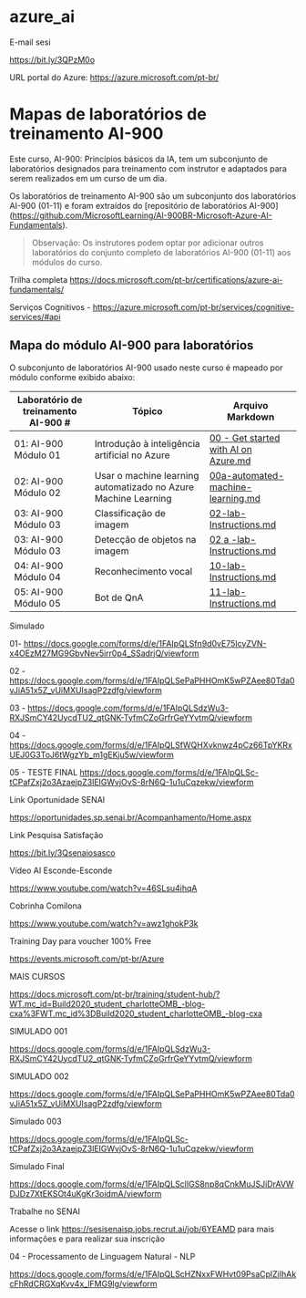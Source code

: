 # azure_ai

E-mail sesi  

https://bit.ly/3QPzM0o


URL portal do Azure: https://azure.microsoft.com/pt-br/


# Mapas de laboratórios de treinamento AI-900

Este curso, AI-900: Princípios básicos da IA, tem um subconjunto de laboratórios designados para treinamento com instrutor e adaptados para serem realizados em um curso de um dia.

Os laboratórios de treinamento AI-900 são um subconjunto dos laboratórios AI-900 (01-11) e foram extraídos do [repositório de laboratórios AI-900]
(https://github.com/MicrosoftLearning/AI-900BR-Microsoft-Azure-AI-Fundamentals).

> Observação: Os instrutores podem optar por adicionar outros laboratórios do conjunto completo de laboratórios AI-900 (01-11) aos módulos do curso.

Trilha completa
https://docs.microsoft.com/pt-br/certifications/azure-ai-fundamentals/

Serviços Cognitivos - 
https://azure.microsoft.com/pt-br/services/cognitive-services/#api

## Mapa do módulo AI-900 para laboratórios

O subconjunto de laboratórios AI-900 usado neste curso é mapeado por módulo conforme exibido abaixo: 

| Laboratório de treinamento AI-900 # | Tópico | Arquivo Markdown |
| --- | --- | --- |
| 01: AI-900 Módulo 01 | Introdução à inteligência artificial no Azure | [00 - Get started with AI on Azure.md](https://docs.microsoft.com/pt-br/learn/modules/get-started-ai-fundamentals/) |
| 02: AI-900 Módulo 02 | Usar o machine learning automatizado no Azure Machine Learning | [00a-automated-machine-learning.md](https://docs.microsoft.com/learn/modules/use-automated-machine-learning/) |
| 03: AI-900 Módulo 03 | Classificação de imagem  | [02-lab-Instructions.md](https://docs.microsoft.com/pt-br/learn/modules/classify-images-custom-vision/) |
| 03: AI-900 Módulo 03 | Detecção de objetos na imagem  | [02 a -lab-Instructions.md](https://docs.microsoft.com/pt-br/learn/modules/detect-objects-images-custom-vision/) |
| 04: AI-900 Módulo 04 | Reconhecimento vocal | [10-lab-Instructions.md](https://docs.microsoft.com/pt-br/learn/modules/recognize-synthesize-speech/) |
| 05: AI-900 Módulo 05 | Bot de QnA | [11-lab-Instructions.md](https://docs.microsoft.com/pt-br/learn/modules/build-faq-chatbot-qna-maker-azure-bot-service/) |

Simulado

01- https://docs.google.com/forms/d/e/1FAIpQLSfn9d0vE75IcyZVN-x4OEzM27MG9GbvNev5irr0p4_SSadrjQ/viewform

02 -  https://docs.google.com/forms/d/e/1FAIpQLSePaPHHOmK5wPZAee80Tda0vJiA51x5Z_vUiMXUIsagP2zdfg/viewform

03 - https://docs.google.com/forms/d/e/1FAIpQLSdzWu3-RXJSmCY42UycdTU2_qtGNK-TyfmCZoGrfrGeYYvtmQ/viewform

04 - https://docs.google.com/forms/d/e/1FAIpQLSfWQHXvknwz4pCz66TpYKRxUEJ0G3ToJ6tWgzYb_m1gEKju5w/viewform

05 - TESTE FINAL   https://docs.google.com/forms/d/e/1FAIpQLSc-tCPafZxj2o3AzaejpZ3lEIGWvjOvS-8rN6Q-1u1uCqzekw/viewform

Link Oportunidade SENAI

https://oportunidades.sp.senai.br/Acompanhamento/Home.aspx


Link Pesquisa Satisfação 

https://bit.ly/3Qsenaiosasco


Vídeo AI Esconde-Esconde

https://www.youtube.com/watch?v=46SLsu4ihqA

Cobrinha Comilona

https://www.youtube.com/watch?v=awz1ghokP3k


Training Day para voucher 100% Free

https://events.microsoft.com/pt-br/Azure


MAIS CURSOS


https://docs.microsoft.com/pt-br/training/student-hub/?WT.mc_id=Build2020_student_charlotteOMB_-blog-cxa%3FWT.mc_id%3DBuild2020_student_charlotteOMB_-blog-cxa



SIMULADO 001

https://docs.google.com/forms/d/e/1FAIpQLSdzWu3-RXJSmCY42UycdTU2_qtGNK-TyfmCZoGrfrGeYYvtmQ/viewform


SIMULADO 002

https://docs.google.com/forms/d/e/1FAIpQLSePaPHHOmK5wPZAee80Tda0vJiA51x5Z_vUiMXUIsagP2zdfg/viewform




Simulado  003


https://docs.google.com/forms/d/e/1FAIpQLSc-tCPafZxj2o3AzaejpZ3lEIGWvjOvS-8rN6Q-1u1uCqzekw/viewform


Simulado Final

https://docs.google.com/forms/d/e/1FAIpQLSclIGS8np8qCnkMuJSJiDrAVWDJDz7XtEKSOt4uKgKr3oidmA/viewform


Trabalhe no SENAI

Acesse o link https://sesisenaisp.jobs.recrut.ai/job/6YEAMD para mais informações e para realizar sua inscrição

04 - Processamento de Linguagem Natural - NLP


https://docs.google.com/forms/d/e/1FAIpQLScHZNxxFWHvt09PsaCplZjIhAkcFhRdCRGXqKvv4x_lFMG9lg/viewform


